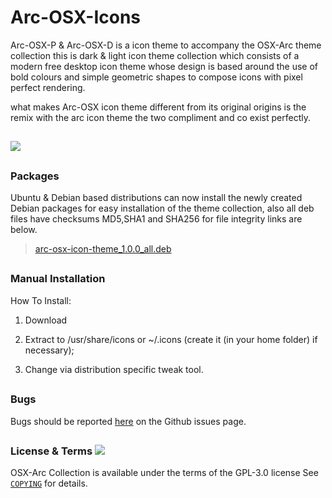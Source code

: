 # Arc-OSX-Icons

Arc-OSX-P & Arc-OSX-D is a icon theme to accompany the OSX-Arc theme collection this is dark & light icon theme collection which consists of a modern free desktop icon theme whose design is based around the use of bold colours and simple geometric shapes to compose icons with pixel perfect rendering. 

what makes Arc-OSX icon theme different from its original origins is the remix with the arc icon theme the two compliment and co exist perfectly. 

##

![](https://github.com/LinxGem33/Arc-OSX-Icons/blob/master/arcscreen.png?raw=true)

##

### Packages

Ubuntu & Debian based distributions can now install the newly created Debian packages for easy installation of the theme collection, also all deb files have checksums MD5,SHA1 and SHA256 for file integrity links are below.

> [arc-osx-icon-theme_1.0.0_all.deb](https://github.com/LinxGem33/Arc-OSX-Icons/releases)

##

### Manual Installation

How To Install:

1. Download

2. Extract to /usr/share/icons
or ~/.icons (create it (in your home folder) if necessary);

3. Change via distribution specific tweak tool.

## 

### Bugs

Bugs should be reported [here](https://github.com/LinxGem33/Arc-OSX-Icons/issues) on the Github issues page.

## 

### License & Terms ![](https://github.com/LinxGem33/Arc-OSX-Icons/blob/master/COPYING)

OSX-Arc Collection is available under the terms of the GPL-3.0 license See [`COPYING`](https://github.com/LinxGem33/OSX-Arc-White/blob/master/COPYING) for details.
